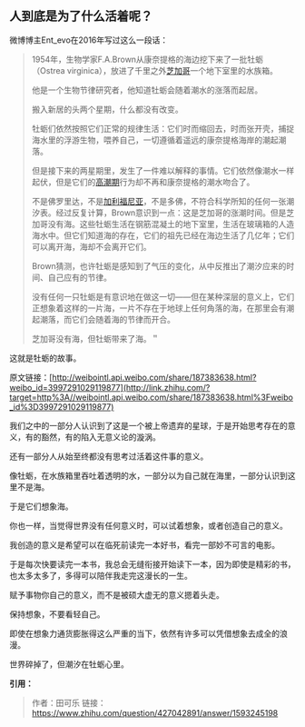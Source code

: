 ## 人到底是为了什么活着呢？

微博博主Ent_evo在2016年写过这么一段话：

>  1954年，生物学家F.A.Brown从康奈提格的海边挖下来了一批牡蛎（Ostrea virginica），放进了千里之外[芝加哥](https://www.zhihu.com/search?q=芝加哥&search_source=Entity&hybrid_search_source=Entity&hybrid_search_extra={"sourceType"%3A"answer"%2C"sourceId"%3A1593245198})一个地下室里的水族箱。
>
>  他是一个生物节律研究者，他知道牡蛎会随着潮水的涨落而起居。
>
>  搬入新居的头两个星期，什么都没有改变。
>
>  牡蛎们依然按照它们正常的规律生活：它们时而缩回去，时而张开壳，捕捉海水里的浮游生物，喂养自己，一切遵循着遥远的康奈提格海岸的潮起潮落。
>
>  但是接下来的两星期里，发生了一件难以解释的事情。它们依然像潮水一样起伏，但是它们的[高潮期](https://www.zhihu.com/search?q=高潮期&search_source=Entity&hybrid_search_source=Entity&hybrid_search_extra={"sourceType"%3A"answer"%2C"sourceId"%3A1593245198})行为却不再和康奈提格的潮水吻合了。
>
>  不是佛罗里达，不是[加利福尼亚](https://www.zhihu.com/search?q=加利福尼亚&search_source=Entity&hybrid_search_source=Entity&hybrid_search_extra={"sourceType"%3A"answer"%2C"sourceId"%3A1593245198})，不是多佛，不符合科学所知的任何一张潮汐表。经过反复计算，Brown意识到一点：这是芝加哥的涨潮时间。但是芝加哥没有海。这些牡蛎生活在钢筋混凝土的地下室里，生活在玻璃箱的人造海水中。但它们知道海的存在，它们的祖先已经在海边生活了几亿年；它们可以离开海，海却不会离开它们。
>
>  Brown猜测，也许牡蛎是感知到了气压的变化，从中反推出了潮汐应来的时间、自己应有的节律。
>
>  没有任何一只牡蛎是有意识地在做这一切——但在某种深层的意义上，它们正想象着这样的一片海，一片不存在于地球上任何角落的海，在那里会有潮起潮落，而它们会随着海的节律而开合。
>
>  芝加哥没有海，但牡蛎带来了海。＂

这就是牡蛎的故事。

原文链接：[http://weibointl.api.weibo.com/share/187383638.html?weibo_id=3997291029119877](http://link.zhihu.com/?target=http%3A//weibointl.api.weibo.com/share/187383638.html%3Fweibo_id%3D3997291029119877)

我们之中的一部分人认识到了这是一个被上帝遗弃的星球，于是开始思考存在的意义，有的豁然，有的陷入无意义论的漩涡。

还有一部分人从始至终都没有思考过活着这件事的意义。

像牡蛎，在水族箱里吞吐着透明的水，一部分以为自己就在海里，一部分认识到这里不是海。

于是它们想象海。

你也一样，当觉得世界没有任何意义时，可以试着想象，或者创造自己的意义。

我创造的意义是希望可以在临死前读完一本好书，看完一部妙不可言的电影。

于是每次快要读完一本书，我总会无缝衔接开始读下一本，因为即使是精彩的书，也太多太多了，多得可以陪伴我走完这漫长的一生。

赋予事物你自己的意义，而不是被硕大虚无的意义摁着头走。

保持想象，不要看轻自己。

即使在想象力通货膨胀得这么严重的当下，依然有许多可以凭借想象去成全的浪漫。

世界碎掉了，但潮汐在牡蛎心里。



**引用：**

> 作者：田可乐
> 链接：https://www.zhihu.com/question/427042891/answer/1593245198